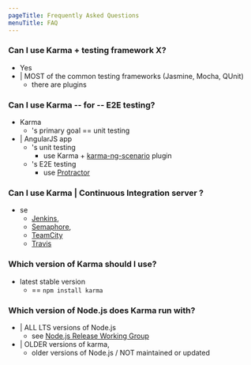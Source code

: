 ```yaml
---
pageTitle: Frequently Asked Questions
menuTitle: FAQ
---
```


### Can I use Karma + testing framework X?
* Yes
* | MOST of the common testing frameworks (Jasmine, Mocha, QUnit)
  * there are plugins

### Can I use Karma -- for -- E2E testing?
* Karma
  * 's primary goal == unit testing 
* | AngularJS app
  * 's unit testing
    * use Karma + [karma-ng-scenario] plugin
  * 's E2E testing
    * use [Protractor] 

### Can I use Karma | Continuous Integration server ?
* se
  * [Jenkins],
  * [Semaphore],
  * [TeamCity]
  * [Travis]

### Which version of Karma should I use?
* latest stable version
  * == `npm install karma`

### Which version of Node.js does Karma run with?
* | ALL LTS versions of Node.js
  * see [Node.js Release Working Group](https://github.com/nodejs/Release/blob/master/README.md)
* | OLDER versions of karma,
  * older versions of Node.js / NOT maintained or updated

[mailing list]: https://groups.google.com/d/forum/karma-users
[karma-ng-scenario]: https://github.com/karma-runner/karma-ng-scenario
[Protractor]: https://github.com/angular/protractor
[Jenkins]: ../plus/jenkins.html
[Semaphore]: ../plus/semaphore.html
[TeamCity]: ../plus/teamcity.html
[Travis]: ../plus/travis.html
[versioning]: ../about/versioning.html
[browsers]: ../config/browsers.html
